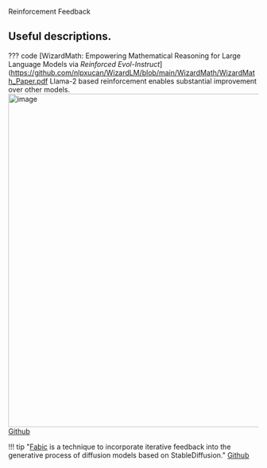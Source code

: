 Reinforcement Feedback 

## Useful descriptions. 
??? code [WizardMath: Empowering Mathematical Reasoning for Large Language Models via _Reinforced Evol-Instruct_](https://github.com/nlpxucan/WizardLM/blob/main/WizardMath/WizardMath_Paper.pdf
    Llama-2 based reinforcement enables substantial improvement over other models. 
    <img width="670" alt="image" src="https://github.com/ianderrington/genai/assets/76016868/ea4313c0-9ba7-4000-b77b-a363bce049f8">
    [Github](https://github.com/nlpxucan/WizardLM/tree/main/WizardMath)

    

!!! tip "[Fabic](https://arxiv.org/abs/2307.10159v) is a technique to incorporate iterative feedback into the generative process of diffusion models based on StableDiffusion."
    [Github](https://github.com/sd-fabric/fabric)

